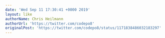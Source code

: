 ```yaml
---
date: 'Wed Sep 11 17:30:41 +0000 2019'
layout: like
authorName: Chris Heilmann
authorUrl: 'https://twitter.com/codepo8'
originalPost: 'https://twitter.com/codepo8/status/1171838486032183297'
---
```


